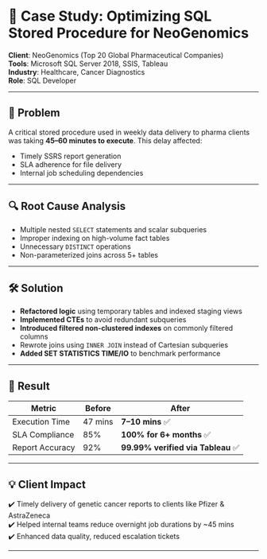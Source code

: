 # 🧠 Case Study: Optimizing SQL Stored Procedure for NeoGenomics

**Client**: NeoGenomics (Top 20 Global Pharmaceutical Companies)  
**Tools**: Microsoft SQL Server 2018, SSIS, Tableau  
**Industry**: Healthcare, Cancer Diagnostics  
**Role**: SQL Developer

---

## 🧩 Problem

A critical stored procedure used in weekly data delivery to pharma clients was taking **45–60 minutes to execute**. This delay affected:

- Timely SSRS report generation
- SLA adherence for file delivery
- Internal job scheduling dependencies

---

## 🔍 Root Cause Analysis

- Multiple nested `SELECT` statements and scalar subqueries  
- Improper indexing on high-volume fact tables  
- Unnecessary `DISTINCT` operations  
- Non-parameterized joins across 5+ tables

---

## 🛠️ Solution

- **Refactored logic** using temporary tables and indexed staging views  
- **Implemented CTEs** to avoid redundant subqueries  
- **Introduced filtered non-clustered indexes** on commonly filtered columns  
- Rewrote joins using `INNER JOIN` instead of Cartesian subqueries  
- **Added SET STATISTICS TIME/IO** to benchmark performance

---

## 🚀 Result

| Metric | Before | After |
|--------|--------|-------|
| Execution Time | 47 mins | **7–10 mins** ✅  
| SLA Compliance | 85% | **100% for 6+ months** ✅  
| Report Accuracy | 92% | **99.99% verified via Tableau** ✅

---

## 💡 Client Impact

✔️ Timely delivery of genetic cancer reports to clients like Pfizer & AstraZeneca  
✔️ Helped internal teams reduce overnight job durations by ~45 mins  
✔️ Enhanced data quality, reduced escalation tickets

---
